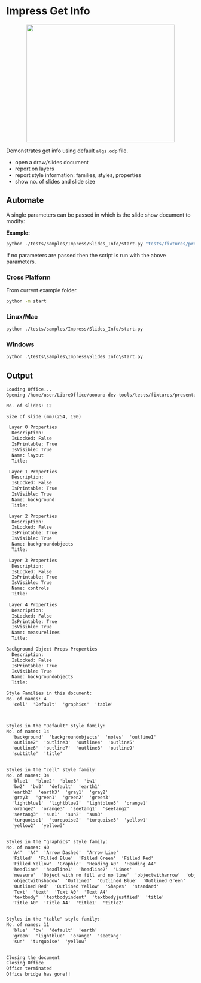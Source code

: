 # Impress Get Info

<p align="center">
    <img src="https://user-images.githubusercontent.com/4193389/198415603-a7ea1593-06a7-482f-b245-0933d0f5950d.png" width="396" height="314">
</p>


Demonstrates get info using default `algs.odp` file.

- open a draw/slides document
- report on layers
- report style information: families, styles, properties
- show no. of slides and slide size

## Automate

A single parameters can be passed in which is the slide show document to modify:

**Example:**

```sh
python ./tests/samples/Impress/Slides_Info/start.py "tests/fixtures/presentation/algs.odp"
```

If no parameters are passed then the script is run with the above parameters.

### Cross Platform

From current example folder.

```sh
python -m start
```

### Linux/Mac

```sh
python ./tests/samples/Impress/Slides_Info/start.py
```

### Windows

```ps
python .\tests\samples\Impress\Slides_Info\start.py
```

## Output

```txt
Loading Office...
Opening /home/user/LibreOffice/ooouno-dev-tools/tests/fixtures/presentation/algs.odp

No. of slides: 12

Size of slide (mm)(254, 190)

 Layer 0 Properties
  Description: 
  IsLocked: False
  IsPrintable: True
  IsVisible: True
  Name: layout
  Title: 

 Layer 1 Properties
  Description: 
  IsLocked: False
  IsPrintable: True
  IsVisible: True
  Name: background
  Title: 

 Layer 2 Properties
  Description: 
  IsLocked: False
  IsPrintable: True
  IsVisible: True
  Name: backgroundobjects
  Title: 

 Layer 3 Properties
  Description: 
  IsLocked: False
  IsPrintable: True
  IsVisible: True
  Name: controls
  Title: 

 Layer 4 Properties
  Description: 
  IsLocked: False
  IsPrintable: True
  IsVisible: True
  Name: measurelines
  Title: 

Background Object Props Properties
  Description: 
  IsLocked: False
  IsPrintable: True
  IsVisible: True
  Name: backgroundobjects
  Title: 

Style Families in this document:
No. of names: 4
  'cell'  'Default'  'graphics'  'table'



Styles in the "Default" style family:
No. of names: 14
  'background'  'backgroundobjects'  'notes'  'outline1'
  'outline2'  'outline3'  'outline4'  'outline5'
  'outline6'  'outline7'  'outline8'  'outline9'
  'subtitle'  'title'


Styles in the "cell" style family:
No. of names: 34
  'blue1'  'blue2'  'blue3'  'bw1'
  'bw2'  'bw3'  'default'  'earth1'
  'earth2'  'earth3'  'gray1'  'gray2'
  'gray3'  'green1'  'green2'  'green3'
  'lightblue1'  'lightblue2'  'lightblue3'  'orange1'
  'orange2'  'orange3'  'seetang1'  'seetang2'
  'seetang3'  'sun1'  'sun2'  'sun3'
  'turquoise1'  'turquoise2'  'turquoise3'  'yellow1'
  'yellow2'  'yellow3'


Styles in the "graphics" style family:
No. of names: 40
  'A4'  'A4'  'Arrow Dashed'  'Arrow Line'
  'Filled'  'Filled Blue'  'Filled Green'  'Filled Red'
  'Filled Yellow'  'Graphic'  'Heading A0'  'Heading A4'
  'headline'  'headline1'  'headline2'  'Lines'
  'measure'  'Object with no fill and no line'  'objectwitharrow'  'objectwithoutfill'
  'objectwithshadow'  'Outlined'  'Outlined Blue'  'Outlined Green'
  'Outlined Red'  'Outlined Yellow'  'Shapes'  'standard'
  'Text'  'text'  'Text A0'  'Text A4'
  'textbody'  'textbodyindent'  'textbodyjustfied'  'title'
  'Title A0'  'Title A4'  'title1'  'title2'


Styles in the "table" style family:
No. of names: 11
  'blue'  'bw'  'default'  'earth'
  'green'  'lightblue'  'orange'  'seetang'
  'sun'  'turquoise'  'yellow'


Closing the document
Closing Office
Office terminated
Office bridge has gone!!
```